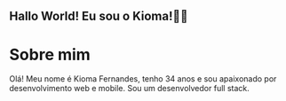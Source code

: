 ## Hallo World! Eu sou o Kioma!👋🤓

# Sobre mim
Olá! Meu nome é Kioma Fernandes, tenho 34 anos e sou apaixonado por desenvolvimento web e mobile. Sou um desenvolvedor full stack.



<!--
**kiomafernandes/kiomafernandes** is a ✨ _special_ ✨ repository because its `README.md` (this file) appears on your GitHub profile.

Here are some ideas to get you started:

- 🔭 I’m currently working on ...
- 🌱 I’m currently learning ...
- 👯 I’m looking to collaborate on ...
- 🤔 I’m looking for help with ...
- 💬 Ask me about ...
- 📫 How to reach me: ...
- 😄 Pronouns: ...
- ⚡ Fun fact: ...
-->
